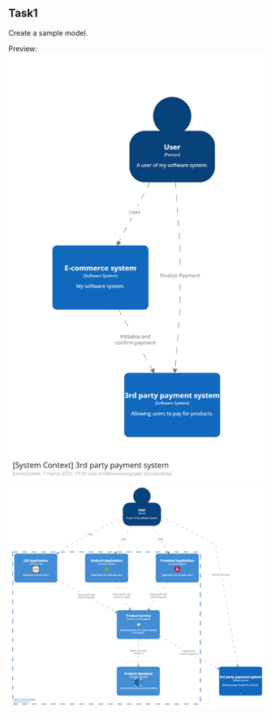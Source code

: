 ## Task1

Create a sample model.

Preview:
![SystemContext.png](https://github.com/pgrabarczyk/structurizr-example/raw/master/Task1/result_images/SystemContext.png)
![container.PNG](https://github.com/pgrabarczyk/structurizr-example/raw/master/Task1/result_images/container.PNG)